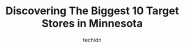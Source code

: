 ---
layout: ampstory
image: https://i0.wp.com/www.depkes.org/wp-content/uploads/2023/06/target-0-in-minnesota-1685968298.jpeg?resize=640,853
author: techidn
featured: false
description: Discover the impressive array of Target options in Minnesota, where you can find 10 of the largest Target establishments in the area. From renowned classics to hidden gems, Minnesota offers 
title: Discovering The Biggest 10 Target Stores in Minnesota
cover:
   title: Discovering The Biggest 10 Target Stores in Minnesota
   subtitle: Rickpate
   background: https://www.depkes.org/wp-content/uploads/2023/06/target-0-in-minnesota-1685968298.jpeg

pages: 
 - layout: thirds
   top: <h1>#1 Target</h1>
   bottom: "<p>This is my go-to target and I always receive great customer service! Even when they are out of on the shelf items, employees always help me find what I am looking for or </p>"
   background: https://www.depkes.org/wp-content/uploads/2023/06/target-1-in-minnesota-1685968299.jpeg
   backgroundblur: true
 - layout: thirds
   top: <h1>#2 Target</h1>
   bottom: "<p>900 Nicollet Mall, Minneapolis, MN 55403, United States</p>"
   background: https://www.depkes.org/wp-content/uploads/2023/06/target-2-in-minnesota-1685968299.jpeg
   cta:
      link: https://www.depkes.org/blog/discovering-the-biggest-10-target-stores-in-minnesota/
      text: Discovering The Biggest 10 Target Stores in Minnesota
 - layout: thirds
   top: <h1>#3 Target</h1>
   bottom: "<p>1300 University Ave W, St Paul, MN 55104, United States</p>"
   background: https://www.depkes.org/wp-content/uploads/2023/06/target-3-in-minnesota-1685968299.jpeg
   cta:
      link: https://www.depkes.org/blog/discovering-the-biggest-10-target-stores-in-minnesota/
      text: Discovering The Biggest 10 Target Stores in Minnesota
 - layout: thirds
   top: <h1>#4 Target</h1>
   bottom: "<p>7000 York Ave S, Edina, MN 55435, United States</p>"
   background: https://images.unsplash.com/photo-1618556658017-fd9c732d1360?ixlib=rb-4.0.3&ixid=MnwxMjA3fDB8MHxwaG90by1wYWdlfHx8fGVufDB8fHx8&auto=format&fit=crop&w=640&h=853&q=80
   cta:
      link: https://www.depkes.org/blog/discovering-the-biggest-10-target-stores-in-minnesota/
      text: Discovering The Biggest 10 Target Stores in Minnesota
 - layout: thirds
   top: <h1>#5 Target</h1>
   bottom: "<p>755 53rd Ave NE, Fridley, MN 55421, United States</p>"
   background: https://images.unsplash.com/photo-1524169358666-79f22534bc6e?ixlib=rb-4.0.3&ixid=MnwxMjA3fDB8MHxwaG90by1wYWdlfHx8fGVufDB8fHx8&auto=format&fit=crop&w=640&h=853&q=80
   cta:
      link: https://www.depkes.org/blog/discovering-the-biggest-10-target-stores-in-minnesota/
      text: Discovering The Biggest 10 Target Stores in Minnesota
 - layout: thirds
   top: <h1>#6 Target</h1>
   bottom: "<p>1750 S Robert St, West St Paul, MN 55118, United States</p>"
   background: https://images.unsplash.com/photo-1553949345-eb786bb3f7ba?ixlib=rb-4.0.3&ixid=MnwxMjA3fDB8MHxwaG90by1wYWdlfHx8fGVufDB8fHx8&auto=format&fit=crop&w=640&h=853&q=80
   cta:
      link: https://www.depkes.org/blog/discovering-the-biggest-10-target-stores-in-minnesota/
      text: Discovering The Biggest 10 Target Stores in Minnesota
 - layout: thirds
   top: <h1>#7 Target</h1>
   bottom: "<p>2555 W 79th St, Bloomington, MN 55431, United States</p>"
   background: https://images.unsplash.com/photo-1522441815192-d9f04eb0615c?ixlib=rb-4.0.3&ixid=MnwxMjA3fDB8MHxwaG90by1wYWdlfHx8fGVufDB8fHx8&auto=format&fit=crop&w=640&h=853&q=80
   cta:
      link: https://www.depkes.org/blog/discovering-the-biggest-10-target-stores-in-minnesota/
      text: Discovering The Biggest 10 Target Stores in Minnesota
 - layout: thirds
   middle: Continue reading...
   background: https://images.unsplash.com/photo-1574169208507-84376144848b?ixlib=rb-4.0.3&ixid=MnwxMjA3fDB8MHxwaG90by1wYWdlfHx8fGVufDB8fHx8&auto=format&fit=crop&w=640&h=853&q=80
   cta:
      link: https://www.depkes.org/blog/discovering-the-biggest-10-target-stores-in-minnesota/
      text: Discovering The Biggest 10 Target Stores in Minnesota
      
---
